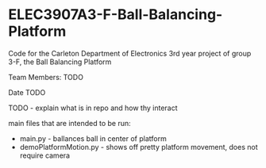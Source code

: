 # ELEC3907A3-F-Ball-Balancing-Platform
Code for the Carleton Department of Electronics 3rd year project of group 3-F, the Ball Balancing Platform

Team Members:
TODO

Date TODO

TODO - explain what is in repo and how thy interact




main files that are intended to be run:
- main.py - ballances ball in center of platform
- demoPlatformMotion.py - shows off pretty platform movement, does not require camera